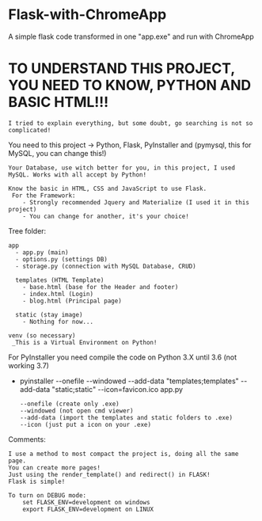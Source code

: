 # Flask-with-ChromeApp
A simple flask code transformed in one "app.exe" and run with ChromeApp

# TO UNDERSTAND THIS PROJECT, YOU NEED TO KNOW, PYTHON AND BASIC HTML!!!
    I tried to explain everything, but some doubt, go searching is not so complicated!

You need to this project -> Python, Flask, PyInstaller and (pymysql, this for MySQL, you can change this!)

    Your Database, use witch better for you, in this project, I used MySQL. Works with all accept by Python!

    Know the basic in HTML, CSS and JavaScript to use Flask.
     For the Framework:
        - Strongly recommended Jquery and Materialize (I used it in this project)
        - You can change for another, it's your choice!

Tree folder:

    app
      - app.py (main)
      - options.py (settings DB)
      - storage.py (connection with MySQL Database, CRUD)
    
      templates (HTML Template)
        - base.html (base for the Header and footer)
        - index.html (Login)
        - blog.html (Principal page)

      static (stay image)
        - Nothing for now...
    
    venv (so necessary)
     _This is a Virtual Environment on Python!
    
      
For PyInstaller you need compile the code on Python 3.X until 3.6 (not working 3.7)
  - pyinstaller --onefile --windowed --add-data "templates;templates" --add-data "static;static" --icon=favicon.ico app.py
  
        --onefile (create only .exe)
        --windowed (not open cmd viewer)
        --add-data (import the templates and static folders to .exe)
        --icon (just put a icon on your .exe)

Comments:
    
    I use a method to most compact the project is, doing all the same page.
    You can create more pages!
    Just using the render_template() and redirect() in FLASK!
    Flask is simple!
    
    To turn on DEBUG mode:
        set FLASK_ENV=development on windows
        export FLASK_ENV=development on LINUX

